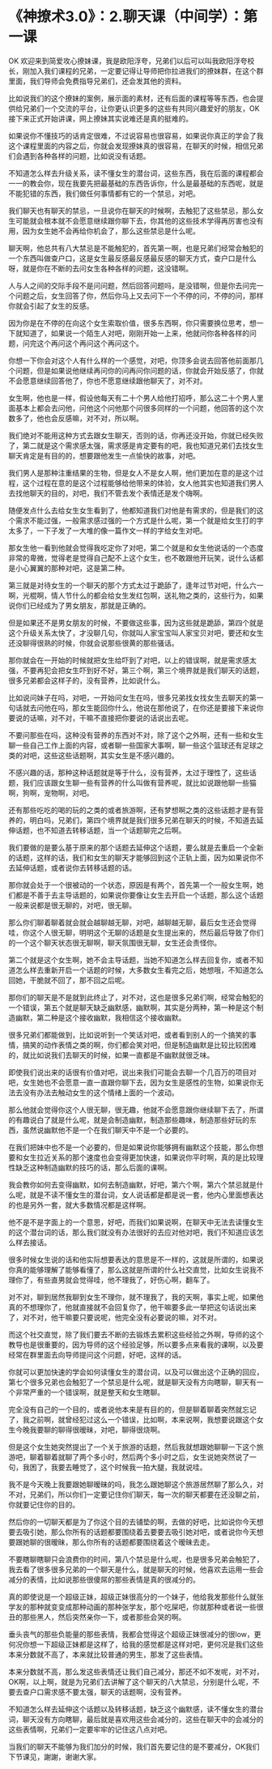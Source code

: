 # 《神撩术3.0》：2.聊天课（中间学）：第一课

OK 欢迎来到简爱攻心撩妹课，我是欧阳浮夸，兄弟们以后可以叫我欧阳浮夸校长，刚加入我们课程的兄弟，一定要记得让导师把你拉进我们的撩妹群，在这个群里面，我们导师会免费指导兄弟们，还会发其他的资料。

比如说我们的这个撩妹的案例，展示面的素材，还有后面的课程等等东西，也会提供给兄弟们一个交流的平台，让你更认识更多的这些有共同兴趣爱好的朋友，OK 接下来正式开始讲课，网上撩妹其实说难还是真的挺难的。

如果说你不懂技巧的话肯定很难，不过说容易也很容易，如果说你真正的学会了我这个课程里面的内容之后，你就会发现撩妹真的很容易，在聊天的时候，相信兄弟们会遇到各种各样的问题，比如说没有话题。

不知道怎么样去升级关系，读不懂女生的潜台词，这些东西，我在后面的课程都会一一的教会你，现在我要先把最基础的东西告诉你，什么是最基础的东西呢，就是不能犯错的东西，我们做任何事情都有它的一个禁忌，对吧。

我们聊天也有聊天的禁忌，一旦说你在聊天的时候啊，去触犯了这些禁忌，那么女生可能就会根本就不会愿意继续跟你聊下去，你其他的这些技术学得再厉害也没有用，因为女生她不会再给你机会了，那么这些禁忌是什么呢。

聊天啊，他总共有八大禁忌是不能触犯的，首先第一啊，也是兄弟们经常会触犯的一个东西叫做查户口，这是女生最反感最反感最反感的聊天方式，查户口是什么呀，就是你在不断的去问女生各种各样的问题，这没错啊。

人与人之间的交际手段不是问问题，然后回答问题吗，是没错啊，但是你去问完一个问题之后，女生回答了你，然后你马上又去问下一个不停的问，不停的问，那样你就会引起了女生的反感。

因为你是在不停的在向这个女生索取价值，很多东西啊，你只需要换位思考，想一下就知道了，如果说一个陌生人对吧，刚刚开始一上来，他就问你各种各样的问题，问完这个再问这个再问这个再问这个。

你想一下你会对这个人有什么样的一个感觉，对吧，你顶多会说去回答他前面那几个问题，但是如果说他继续再问你的问再问你问题的话，你就会开始反感了，你就不会愿意继续回答他了，你也不愿意继续跟他聊天了，对不对。

女生啊，他也是一样，假设他每天有二十个男人给他打招呼，那么这二十个男人里面基本上都会去问他，问他这个问他那个问很多同样的一个问题，他回答的这个次数多了，他也会反感嘛，对不对，所以啊。

我们绝对不能用这种方式去跟女生聊天，否则的话，你再还没开始，你就已经失败了，第二就是这个需求感太强，需求感是肯定要有的吧，我也知道兄弟们去找女生聊天肯定是有目的的，想要跟他发生一点愉快的故事，对吧。

我们男人是那种注重结果的生物，但是女人不是女人啊，他们更加在意的是这个过程，这个过程在意的是这个过程能够给他带来的体验，女人他其实也知道我们男人去找他聊天的目的，对吧，我们不管去发个表情还是发个嗨啊。

随便发点什么去给女生女生看到了，他都知道我们对他是有需求的，但是我们的这个需求不能过强，一般需求感过强的一个方式是什么呢，第一个就是给女生打的字太多了，一下子发了一大堆的像一篇作文一样的字给女生对吧。

那女生他一看到他就会觉得我吃定你了对吧，第二个就是和女生他说话的一个态度非常的卑微，觉得老是觉得自己配不上这个女生，也不敢跟他开玩笑，说什么话都是小心翼翼的那种对吧，这是第二种。

第三就是对待女生的一个聊天的那个方式太过于跪舔了，逢年过节对吧，什么六一啊，光棍啊，情人节什么的都会给女生发红包啊，送礼物之类的，这些行为，如果说你们已经成为了男女朋友，那就是正确的。

但是如果还不是男女朋友的时候，不要做这些事，因为这些就是跪舔，第四个就是这个升级关系太快了，才没聊几句，你就叫人家宝宝叫人家宝贝对吧，要还和女生还没聊得很熟的时候，你就会说那些很黄的那些骚话。

那你就会在一开始的时候就把女生给吓到了对吧，以上的错误啊，就是需求感太强，不要再犯会把女生吓到好不好，第三个啊，第三个境界就是我们聊天的话题，很多兄弟都会这样子的，没有营养，比如说什么。

比如说问妹子在吗，对吧，一开始问女生在吗，很多兄弟找女找女生去聊天的第一句话就去问他在吗，那女生能回你什么，他说在那他说了，在你还是要接下来说你要说的话嘛，对不对，干嘛不直接把你要说的话说出去呢。

不要问那些在吗，这种没有营养的东西对不对，除了这个之外啊，还有一些和女生聊一些自己工作上面的内容，或者聊一些国家大事啊，聊一些这个篮球还有足球之类的对吧，这些这些话题啊，其实女生是不感兴趣的。

不感兴趣的话，那种这种话题就是等于什么，没有营养，太过于理性了，这些话题，我们应该跟女生聊一些有营养的什么叫做有营养呢，就比如说跟他聊一些猫啊，狗啊，宠物啊，对吧。

还有那些吃吃的喝的玩的之类的或者旅游啊，还有梦想啊之类的这些话题才是有营养的，明白吗，兄弟们，第四个境界就是我们很多兄弟在聊天的时候，不知道去延伸话题，也不知道去转移话题，当一个话题聊完之后啊。

我们要做的是要么基于原来的那个话题去延伸这个话题，要么就是去重启一个全新的话题，这样的话，我们和女生的聊天才能够回到这个正轨上面，因为如果说你不去延伸话题，或者说你去转移话题的话。

那你就会处于一个很被动的一个状态，原因是有两个，首先第一个一般女生啊，她们都是不善于去主导话题的，如果说你要像让女生去开启一个话题，那么这个话题一般来说都是很无聊的，对吧，很无聊。

那么你们聊着聊着就会就会越聊越无聊，对吧，越聊越无聊，最后女生还会觉得哇，你这个人很无聊，明明这个无聊的话题是女生提出来的，然后最后导致了你们的一个这个聊天状态很无聊啊，聊天氛围很无聊，女生还会责怪你。

第二个就是这个女生啊，她不会主导话题，当她不知道怎么样去回复你，或者不知道怎么样去重新开启一个话题的时候，大多数女生看完之后，她想哦，不知道怎么回她，干脆就不回了，那不回之后呢。

那你们的聊天是不是就到此终止了，对不对，这也是很多兄弟们啊，经常会触犯的一个错误，第五个就是聊天缺乏幽默感，幽默啊，其实是分两种，第一种是这个制造幽默，第二种是这个接收幽默，我相信这个接收幽默。

很多兄弟们都能做到，比如说听到一个笑话对吧，或者看到别人的一个搞笑的事情，搞笑的动作表情之类的啊，你们都会笑对吧，但是制造幽默是比较比较困难的，就比如说我们去聊天的时候，如果一直都是不幽默就很乏味。

即使我们说出来的话很有价值对吧，说出来我们可能会去聊一个几百万的项目对吧，女生她也不会愿意一直一直跟你聊下去，因为女生是感性的生物，如果说你无法去没有办法去触动女生的这个情绪上面的一个波动。

那么他就会觉得你这个人很无聊，很无趣，他就不会愿意跟你继续聊下去了，所谓的有趣说白了就是什么呢，就是会制造幽默，制造那些趣味，制造那些好玩的东西，虽然说幽默他不是一个在我们聊天中不是一个必要的。

在我们把妹中也不是一个必要的，但是如果说你能够拥有幽默这个技能，那么你想要和女生拉近关系的那个速度也会变得更加快速，如果说你平时啊，真的是比较理性缺乏这种制造幽默的技巧的话，那么后面的课啊。

我会教你如何去变得幽默，如何去制造幽默，好吧，第六个啊，第六个禁忌就是什么呢，就是不读不懂女生的潜台词，女人说话都是都是说一套，他内心里面想表达的也是另外一套，就大多数情况都是这样啊。

他不是不是字面上的一个意思，好吧，而我们如果说啊，在聊天中无法去读懂女生的这个潜台词的话，那么我们就没有办法很好的去应对他对吧，我们不知道应该怎么样去接话。

很多时候女生说的话和他实际想要表达的意思是不一样的，这就是所谓的，如果说你真的能够理解了能够看懂了，那么这就是所谓的什么社交直觉，比如女生说我不理你了，有些直男就会觉得哇，他不理我了，好伤心啊，翻车了。

对不对，聊到居然我聊到女生不理你，就不理我了，我的天啊，事实上呢，如果他真的不想理你了，他就直接就不会回复你了，他干嘛要多此一举把这句话说出来了，对不对，他干嘛要只要说呢，他完全没有必要说的嘛，对不对。

而这个社交直觉，除了我们要去不断的去锻炼去累积这些经验之外啊，导师的这个教导也是很重要的，因为导师的这个经验足够，所以要多点来看我的课啊，以及要经常在群里面去向导师提问这个问题，好吧，这样的话。

你就可以更加快速的学会如何读懂女生的潜台词，以及可以做出这个正确的回应，第七个很多兄弟也会触犯了一个禁忌是什么呢，就是聊天没有方向瞎聊，聊天有一个非常严重的一个错误啊，就是整天和女生瞎聊。

完全没有自己的一个目的，或者说他本来是有目的的，但是聊着聊着突然就忘记了，我之前啊，就曾经犯过这么一个错误，比如啊，本来说啊，我想要说跟这个女生今晚我要聊的聊得很暧昧，对吧，聊得很烧啊。

但是这个女生她突然提出了一个关于旅游的话题，然后我就想跟她聊聊一下这个旅游吧，聊着聊着就聊了两个多小时，然后两个多小时之后，女生说她突然说了一句，我困了，我要去睡觉了，这个时候我一拍大腿，我就说哇。

我不是今天晚上我要跟她聊暧昧的吗，我怎么跟她聊这个旅游居然聊了那么久，对不对，兄弟们，所以你们一定要记住你们聊天，每一次的聊天都要在还没聊之前，你就要记住你的目的。

然后你的一切聊天都是为了你这个目的去铺垫的啊，去做的好吧，比如说你今天想要去吸引她，那么你所有的话题都要围绕着去要要去吸引她对吧，或者说你今天想要跟她聊的很暧昧，那么你所有的话题都要围绕着这个暧昧去走。

不要瞎聊瞎聊只会浪费你的时间，第八个禁忌是什么呢，也是很多兄弟会触犯了，我去看了很多很多兄弟的一个聊天是什么，就是聊天的时候，他喜欢去运用一些会减分的表情，比如说那些很傻屌的那些表情是真的很减分的。

真的即使说是一个超级正妹，超级正妹很高分的一个妹子，他给我发那些什么就张学友的那种就变变成那种动画的那种张学友，那个吃屎吧，你就那种或者说一些很丑的那些黑人，然后突然亲你一下，或者那些会哭的啊。

垂头丧气的那些负能量的那些表情，我都会觉得这个超级正妹很减分的很low，更何况你想一下超级正妹都是这样了，给我的感觉都是这样对吧，更何况是我们这些本来分数就不高了，本来就比较普通的男生，那发了这些表情。

本来分数就不高，那么发这些表情还让我们自己减分，那还不如不发呢，对不对，OK啊，以上啊，就是为兄弟们去讲解了这个聊天的八大禁忌，分别是什么呢，不要去查户口需求感不要太强，聊天的话题啊，没有营养。

不知道怎么样去延伸这个话题以及转移话题，缺乏这个幽默感，读不懂女生的潜台词，聊天没有方向瞎聊，最后就是喜欢用这些会减分的，这些在聊天中的会减分的这些表情啊，兄弟们一定要牢牢的记住这八点对吧。

当我们的聊天不能够为我们加分的时候，我们首先要记住的是不要减分，OK我们下节课见，謝謝，谢谢大家。